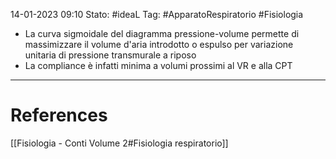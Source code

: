 14-01-2023 09:10
Stato: #ideaL 
Tag: #ApparatoRespiratorio #Fisiologia 

- La curva sigmoidale del diagramma pressione-volume permette di massimizzare il volume d'aria introdotto o espulso per variazione unitaria di pressione transmurale a riposo
- La compliance è infatti minima a volumi prossimi al VR e alla CPT

---
# References 
[[Fisiologia  - Conti Volume 2#Fisiologia respiratorio]]

